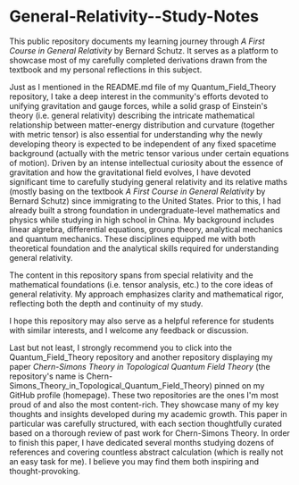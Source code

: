 # General-Relativity--Study-Notes
This public repository documents my learning journey through *A First Course in General Relativity* by Bernard Schutz. It serves as a platform to showcase most of my carefully completed derivations drawn from the textbook and my personal reflections in this subject.    

Just as I mentioned in the README.md file of my Quantum_Field_Theory repository, I take a deep interest in the community's efforts devoted to unifying gravitation and gauge forces, while a solid grasp of Einstein's theory (i.e. general relativity) describing the intricate mathematical relationship between matter-energy distribution and curvature (together with metric tensor) is also essential for understanding why the newly developing theory is expected to be independent of any fixed spacetime background (actually with the metric tensor various under certain equations of motion). Driven by an intense intellectual curiosity about the essence of gravitation and how the gravitational field evolves, I have devoted significant time to carefully studying general relativity and its relative maths (mostly basing on the textbook *A First Course in General Relativity* by Bernard Schutz) since immigrating to the United States. Prior to this, I had already built a strong foundation in undergraduate-level mathematics and physics while studying in high school in China. My background includes linear algrebra, differential equations, grounp theory, analytical mechanics and quantum mechanics.  These disciplines equipped me with both theoretical foundation and the analytical skills required for understanding general relativity.

The content in this repository spans from special relativity and the mathematical foundations (i.e. tensor analysis, etc.) to the core ideas of general relativity. My approach emphasizes clarity and mathematical rigor, reflecting both the depth and continuity of my study.    

 I hope this repository may also serve as a helpful reference for students with similar interests, and I welcome any feedback or discussion.      

Last but not least, I strongly recommend you to click into the Quantum_Field_Theory repository and another repository displaying my paper *Chern-Simons Theory in Topological Quantum Field Theory* (the repository's name is Chern-Simons_Theory_in_Topological_Quantum_Field_Theory) pinned on my GitHub profile (homepage). These two repositories are the ones I'm most proud of and also the most content-rich. They showcase many of my key thoughts and insights developed during my academic growth. This paper in particular was carefully structured, with each section thoughtfully curated based on a thorough review of past work for Chern-Simons Theory. In order to finish this paper, I have dedicated several months studying dozens of references and covering countless abstract calculation (which is really not an easy task for me). I believe you may find them both inspiring and thought-provoking.


